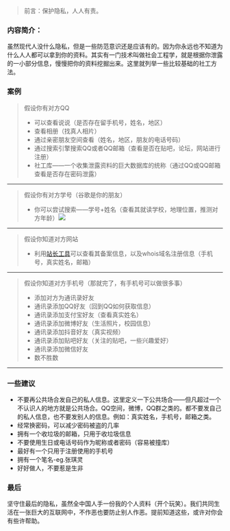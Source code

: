 > 前言：保护隐私，人人有责。

### 内容简介：

虽然现代人没什么隐私，但是一些防范意识还是应该有的。因为你永远也不知道为什么人人都可以拿到你的资料。其实有一门技术叫做社会工程学，就是根据你泄露的一小部分信息，慢慢把你的资料挖掘出来。这里就列举一些比较基础的社工方法。

### 案例

> 假设你有对方QQ
>
> - 可以查看说说（是否存在留手机号，姓名，地区）
> - 查看相册（找真人相片）
> - 通过亲密朋友空间查看（姓名，地区，朋友的电话号码）
> - 通过搜索引擎搜索QQ或者QQ邮箱（查看是否在贴吧，论坛，网站进行注册）
> - 社工库——一个收集泄露资料的巨大数据库的统称（通过QQ或QQ邮箱查看是否存在密码泄露）

---

> 假设你有对方学号（谷歌是你的朋友）
>
> - 你可以尝试搜索——学号+姓名（查看其就读学校，地理位置，推测对方年龄）![](https://i.bmp.ovh/imgs/2019/05/fb869944e95ffb2d.png)

---

> 假设你知道对方网站
>
> - 利用[站长工具](http://tool.chinaz.com/)可以查看其备案信息，以及whois域名注册信息（手机号，真实姓名，邮箱）

---

> 假设你知道对方手机号（那就完了，有手机号可以做很多事）
>
> - 添加对方为通讯录好友
> - 通讯录添加QQ好友（回到QQ如何获取信息）
> - 通讯录添加支付宝好友（查看真实姓名）
> - 通讯录添加微博好友（生活照片，校园信息）
> - 通讯录添加抖音好友（真实视频）
> - 通讯录添加贴吧好友（关注的贴吧，一些兴趣爱好）
> - 通讯录添加微信好友
> - 数不胜数

---

### 一些建议

- 不要再公共场合发自己的私人信息。这里定义一下公共场合——但凡超过一个不认识人的地方就是公共场合。QQ空间，微博，QQ群之类的。都不要发自己的私人信息，也不要发别人的信息。例如：真实姓名，手机号，邮箱之类。
- 经常换密码，可以减少密码被盗的几率
- 拥有一个收垃圾的邮箱，只用于收垃圾信息
- 不要使用生日或电话号码作为昵称或者密码（容易被撞库）
- 最好有一个只用于注册使用的手机号
- 拥有一个笔名-eg.张琪灵
- 好好做人，不要惹是生非

### 最后

坚守住最后的隐私，虽然全中国人手一份我的个人资料（开个玩笑）。我们共同生活在一张巨大的互联网中，不作恶也要防止别人作恶。提前知道这些，或许对你会有些许帮助。